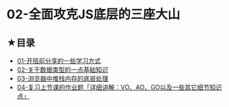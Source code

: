 # 02-全面攻克JS底层的三座大山

## ★目录

- [01-开班前分享的一些学习方式](./01.md)
- [02-关于数据类型的一点基础知识](./02.md)
- [03-浏览器中堆栈内存的底层处理](./03.md)
- [04-复习上节课的作业题「详细讲解：VO、AO、GO以及一些其它细节知识点」](./04.md)